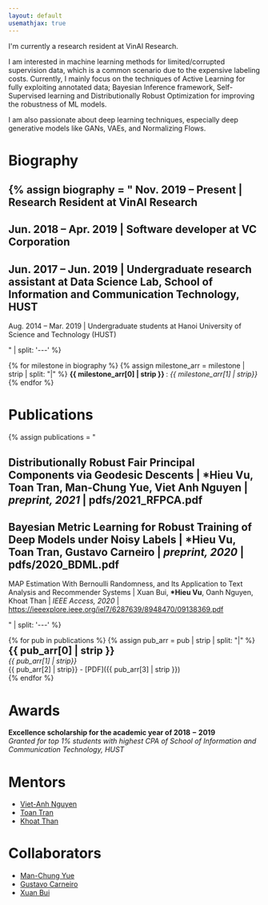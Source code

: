 ```yaml
---
layout: default
usemathjax: true
---
```


I'm currently a research resident at VinAI Research. 

I am interested in machine learning methods for limited/corrupted supervision data, which is a common scenario due to the expensive labeling costs. Currently, I mainly focus on the techniques of Active Learning for fully exploiting annotated data; Bayesian Inference framework, Self-Supervised learning and Distributionally Robust Optimization for improving the robustness of ML models. 

I am also passionate about deep learning techniques, especially deep generative models like GANs, VAEs, and Normalizing Flows.

# Biography

{% 
assign biography = "
Nov. 2019 – Present | Research Resident at VinAI Research
---
Jun. 2018 – Apr. 2019 | Software developer at VC Corporation
---
Jun. 2017 – Jun. 2019 | Undergraduate research assistant at Data Science Lab, School of Information and Communication Technology, HUST
---
Aug. 2014 – Mar. 2019 | Undergraduate students at Hanoi University of Science and Technology (HUST)

" | split: '---' 
%}

{% for milestone in biography %}
{% assign milestone_arr = milestone | strip | split: "|" %}
__<span> {{ milestone_arr[0] | strip }} </span>__ : *{{ milestone_arr[1] | strip}}*
{% endfor %}

# Publications

{% 
assign publications = "

Distributionally Robust Fair Principal Components via Geodesic Descents |
__*Hieu Vu__, Toan Tran, Man-Chung Yue, Viet Anh Nguyen |
*preprint, 2021* |
pdfs/2021_RFPCA.pdf
---
Bayesian Metric Learning for Robust Training of Deep Models under Noisy Labels |
__*Hieu Vu__, Toan Tran, Gustavo Carneiro |
*preprint, 2020* |
pdfs/2020_BDML.pdf
---
MAP Estimation With Bernoulli Randomness, and Its Application to Text Analysis and Recommender Systems |
Xuan Bui, __*Hieu Vu__, Oanh Nguyen, Khoat Than |
*IEEE Access, 2020* |
https://ieeexplore.ieee.org/iel7/6287639/8948470/09138369.pdf

" | split: '---' 
%}


{% for pub in publications %}
{% assign pub_arr = pub | strip | split: "|" %}
__<span style='font-size: 20px'> {{ pub_arr[0] | strip }} </span>__ <br> *{{ pub_arr[1] | strip}}* <br> {{ pub_arr[2] | strip}} - [PDF]({{ pub_arr[3] | strip }})<br>
{% endfor %}



# Awards

__Excellence scholarship for the academic year of 2018 − 2019__ <br>
*Granted for top 1% students with highest CPA of School of Information and Communication Technology, HUST*

# Mentors
- [Viet-Anh Nguyen]()
- [Toan Tran]()
- [Khoat Than]() 


# Collaborators
- [Man-Chung Yue]()
- [Gustavo Carneiro]()
- [Xuan Bui]()